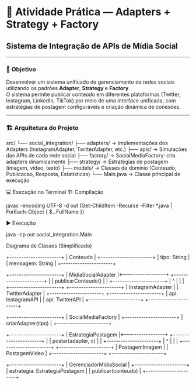 # 🧩 Atividade Prática — Adapters + Strategy + Factory  
## Sistema de Integração de APIs de Mídia Social  

---

### 📘 **Objetivo**
Desenvolver um sistema unificado de gerenciamento de redes sociais utilizando os padrões **Adapter**, **Strategy** e **Factory**.  
O sistema permite publicar conteúdo em diferentes plataformas (Twitter, Instagram, LinkedIn, TikTok) por meio de uma interface unificada, com estratégias de postagem configuráveis e criação dinâmica de conexões.

---

### 🏗️ **Arquitetura do Projeto**

src/
└── social_integration/
├── adapters/ → Implementações dos Adapters (InstagramAdapter, TwitterAdapter, etc.)
├── apis/ → Simulações das APIs de cada rede social
├── factory/ → SocialMediaFactory: cria adapters dinamicamente
├── strategy/ → Estratégias de postagem (imagem, vídeo, texto)
├── models/ → Classes de domínio (Conteudo, Publicacao, Resposta, Estatisticas)
└── Main.java → Classe principal de execução



💻 Execução no Terminal
🏗️ Compilação

javac -encoding UTF-8 -d out (Get-ChildItem -Recurse -Filter *.java | ForEach-Object { $_.FullName })

▶️ Execução

java -cp out social_integration.Main




Diagrama de Classes (Simplificado)

+----------------------+
|     Conteudo         |
+----------------------+
| tipo: String         |
| mensagem: String     |
+----------------------+

+----------------------+
| MidiaSocialAdapter   |<-----------------+
+----------------------+                  |
| publicarConteudo()   |                  |
+----------------------+                  |
         ^                                |
         |                                |
+----------------------+    +----------------------+
| InstagramAdapter     |    | TwitterAdapter       |
+----------------------+    +----------------------+
| api: InstagramAPI    |    | api: TwitterAPI      |
+----------------------+    +----------------------+

+----------------------+
| SocialMediaFactory   |
+----------------------+
| criarAdapter(tipo)   |
+----------------------+

+----------------------+
| EstrategiaPostagem   |<----------------+
+----------------------+                 |
| postar(adapter, c)   |                 |
+----------------------+                 |
         ^                               |
         |                               |
+----------------------+    +----------------------+
| PostagemImagem       |    | PostagemVideo        |
+----------------------+    +----------------------+

+----------------------+
| GerenciadorMidiaSocial |
+----------------------+
| estrategia: EstrategiaPostagem |
| publicar(conteudo)            |
+----------------------+
